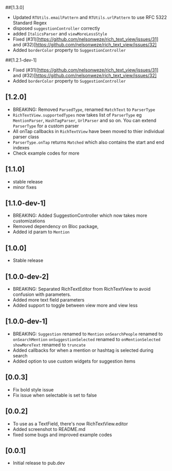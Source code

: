 ##[1.3.0]

- Updated `RTUtils.emailPattern` and `RTUtils.urlPattern` to use RFC 5322 Standard Regex
- disposed `suggestionController` correctly
- added `ItalicsParser` and `viewMoreLessStyle`
- Fixed (#31)[https://github.com/nelsonweze/rich_text_view/issues/31] and (#32)[https://github.com/nelsonweze/rich_text_view/issues/32]
- Added `borderColor` property to `SuggestionController`

##[1.2.1-dev-1]

- Fixed (#31)[https://github.com/nelsonweze/rich_text_view/issues/31] and (#32)[https://github.com/nelsonweze/rich_text_view/issues/32]
- Added `borderColor` property to `SuggestionController`

## [1.2.0]

- BREAKING: Removed `ParsedType`, renamed `MatchText` to `ParserType`
- `RichTextView.supportedTypes` now takes list of `ParserType` eg `MentionParser`, `HashTagParser`, `UrlParser` and so on. You can extend `ParserType` for a custom parser
- All onTap callbacks in `RichTextView` have been moved to thier individual parser class
- `ParserType.onTap` returns `Matched` which also contains the start and end indexes
- Check example codes for more

## [1.1.0]

- stable release
- minor fixes

## [1.1.0-dev-1]

- BREAKING: Added SuggestionController which now takes more customizations
- Removed dependency on Bloc package,
- Added id param to `Mention`

## [1.0.0]

- Stable release

## [1.0.0-dev-2]

- BREAKING: Separated RichTextEditor from RichTextView to avoid confusion with parameters.
- Added more text field parameters
- Added support to toggle between view more and view less

## [1.0.0-dev-1]

- BREAKING: `Suggestion` renamed to `Mention`
  `onSearchPeople` renamed to `onSearchMention`
  `onSuggestionSelected` renamed to `onMentionSelected`
  `showMoreText` renamed to `truncate`
- Added callbacks for when a mention or hashtag is selected during search
- Added option to use custom widgets for suggestion items

## [0.0.3]

- Fix bold style issue
- Fix issue when selectable is set to false

## [0.0.2]

- To use as a TextField, there's now RichTextView.editor
- Added screenshot to README.md
- fixed some bugs and improved example codes

## [0.0.1]

- Initial release to pub.dev
